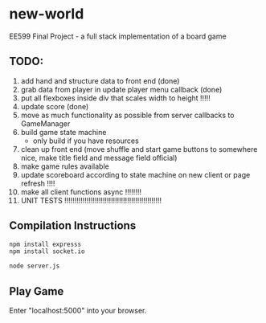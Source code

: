 # new-world
EE599 Final Project - a full stack implementation of a board game

## TODO:
1. add hand and structure data to front end (done)
2. grab data from player in update player menu callback (done)
3. put all flexboxes inside div that scales width to height !!!!!
4. update score (done)
5. move as much functionality as possible from server callbacks to GameManager
6. build game state machine
    - only build if you have resources
7. clean up front end (move shuffle and start game buttons to somewhere nice, make title field and message field official)
8. make game rules available 
9. update scoreboard according to state machine on new client or page refresh !!!!
10. make all client functions async !!!!!!!!
11. UNIT TESTS !!!!!!!!!!!!!!!!!!!!!!!!!!!!!!!!!!!!!!!!!!!!!!!!

## Compilation Instructions
```bash
npm install expresss
npm install socket.io

node server.js
```

## Play Game
Enter "localhost:5000" into your browser.